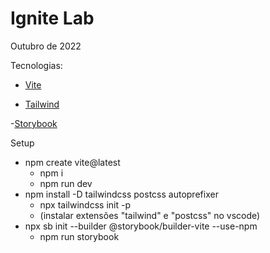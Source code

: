 # Ignite Lab

Outubro de 2022

Tecnologias:

- [Vite](https://vitejs.dev/guide/)

- [Tailwind](https://tailwindcss.com/docs/installation)

-[Storybook](https://storybook.js.org/docs/react/get-started/install)

Setup

- npm create vite@latest
  - npm i
  - npm run dev
- npm install -D tailwindcss postcss autoprefixer
  - npx tailwindcss init -p
  - (instalar extensões "tailwind" e "postcss" no vscode)
- npx sb init --builder @storybook/builder-vite --use-npm
  - npm run storybook
